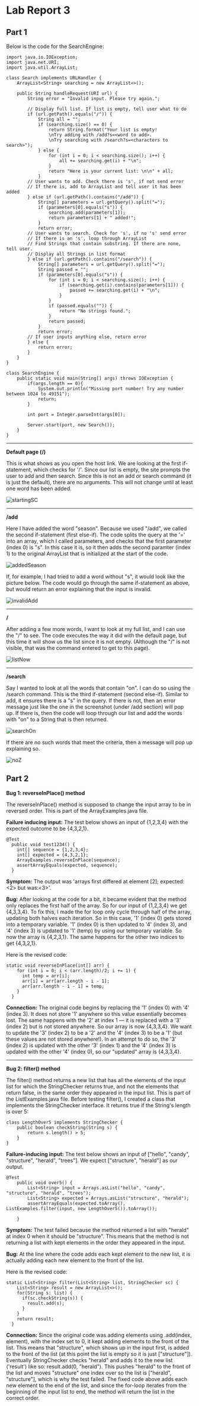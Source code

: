 # Lab Report 3


## Part 1

Below is the code for the SearchEngine: 
````
import java.io.IOException;
import java.net.URI;
import java.util.ArrayList;

class Search implements URLHandler {
    ArrayList<String> searching = new ArrayList<>();

    public String handleRequest(URI url) {
        String error = "Invalid input. Please try again.";
        
        // Display full list. If list is empty, tell user what to do
        if (url.getPath().equals("/")) {
            String all = ""; 
            if (searching.size() == 0) { 
                return String.format("Your list is empty! 
                \nTry adding with /add?s=<word to add>.
                \nTry searching with /search?s=<characters to search>");
            } else { 
                for (int i = 0; i < searching.size(); i++) { 
                    all += searching.get(i) + "\n"; 
                }
                return "Here is your current list: \n\n" + all; 
            }
        // User wants to add. Check there is 's', if not send error
        // If there is, add to ArrayList and tell user it has been added
        } else if (url.getPath().contains("/add")) {
            String[] parameters = url.getQuery().split("=");
            if (parameters[0].equals("s")) { 
                searching.add(parameters[1]); 
                return parameters[1] + " added!";
            } 
            return error;
        // User wants to search. Check for 's', if no 's' send error
        // If there is an 's', loop through ArrayList
        // Find Strings that contain substring. If there are none, tell user.
        // Display all Strings in list format
        } else if (url.getPath().contains("/search")) { 
            String[] parameters = url.getQuery().split("=");
            String passed = "";
            if (parameters[0].equals("s")) { 
                for (int i = 0; i < searching.size(); i++) { 
                    if (searching.get(i).contains(parameters[1])) { 
                        passed += searching.get(i) + "\n"; 
                    }
                }
                if (passed.equals("")) { 
                    return "No strings found.";
                }
                return passed; 
            }
            return error; 
        // If user inputs anything else, return error
        } else { 
            return error;
        }
    } 
}

class SearchEngine {
    public static void main(String[] args) throws IOException {
        if(args.length == 0){
            System.out.println("Missing port number! Try any number between 1024 to 49151");
            return;
        }

        int port = Integer.parseInt(args[0]);

        Server.start(port, new Search());
    }
}

````
---
**Default page (/)**

This is what shows as you open the host link. We are looking at the first if-statement, which checks for '/'. Since our list is empty, the site prompts the user to add and then search. Since this is not an add or search command (it is just the default), there are no arguments. This will not change until at least one word has been added.

![startingSC](https://user-images.githubusercontent.com/68180000/195934555-47a8d5cd-e6a0-4f73-87ca-ed74988772ac.jpg)

---
**/add**

Here I have added the word "season". Because we used "/add", we called the second if-statement (first else-if). The code splits the query at the '=' into an array, which I called parameters, and checks that the first parameter (index 0) is "s". In this case it is, so it then adds the second paramter (index 1) to the original ArrayList that is initialized at the start of the code. 

![addedSeason](https://user-images.githubusercontent.com/68180000/195937323-9004c830-be99-495b-bb23-23c728cc7f0a.jpg)

If, for example, I had tried to add a word without "s", it would look like the picture below. The code would go through the same if-statement as above, but would return an error explaining that the input is invalid. 

![invalidAdd](https://user-images.githubusercontent.com/68180000/195937876-d732b937-8785-4a58-8694-0649eb896934.jpg)

---
**/**

After adding a few more words, I want to look at my full list, and I can use the "/" to see. The code executes the way it did with the default page, but this time it will show us the list since it is not empty. (Although the "/" is not visible, that was the command entered to get to this page). 

![listNow](https://user-images.githubusercontent.com/68180000/195938798-a4e58220-de66-4bbe-b815-dadf1dd9e5c5.jpg)

---
**/search**

Say I wanted to look at all the words that contain "on". I can do so using the /search command. This is the third if-statement (second else-if). Similar to add, it ensures there is a "s" in the query. If there is not, then an error message just like the one in the screenshot (under /add section) will pop up. If there is, then the code will loop through our list and add the words with "on" to a String that is then returned. 

![searchOn](https://user-images.githubusercontent.com/68180000/195939543-9e3529f5-1fcc-4a5c-bfb0-dac36ca70d79.jpg)

If there are no such words that meet the criteria, then a message will pop up explaining so.

![noZ](https://user-images.githubusercontent.com/68180000/195939787-96c12a79-c1e0-4c59-942b-424c54918629.jpg)


## Part 2

**Bug 1: reverseInPlace() method**

The reverseInPlace() method is supposed to change the input array to be in reversed order. This is part of the ArrayExamples.java file.

**Failure inducing input:** The test below shows an input of {1,2,3,4} with the expected outcome to be {4,3,2,1}. 
````
@Test 
  public void test1234() {
    int[] sequence = {1,2,3,4}; 
    int[] expected = {4,3,2,1}; 
    ArrayExamples.reverseInPlace(sequence);
    assertArrayEquals(expected, sequence); 
  }
````

**Symptom:** The output was 'arrays first differed at element [2]; expected:<2> but was:<3>'. 

**Bug:** After looking at the code for a bit, it became evident that the method only replaces the first half of the array. So for our input of {1,2,3,4} we get {4,3,3,4}. To fix this, I made the for loop only cycle through half of the array, updating both halves each iteration. So in this case, '1' (index 0) gets stored into a temporary variable. '1' (index 0) is then updated to '4' (index 3), and '4' (index 3) is updated to '1' (temp) by using our temporary variable. So now the array is {4,2,3,1}. The same happens for the other two indices to get {4,3,2,1}. 

Here is the revised code: 
````
static void reverseInPlace(int[] arr) {
    for (int i = 0; i < (arr.length)/2; i += 1) { 
      int temp = arr[i]; 
      arr[i] = arr[arr.length - i - 1];
      arr[arr.length - i - 1] = temp; 
    }
  }
````
  

**Connection:** The original code begins by replacing the '1' (index 0) with '4' (index 3). It does not store '1' anywhere so this value essentially becomes lost. The same happens with the '2' at index 1 — it is replaced with a '3' (index 2) but is not stored anywhere. So our array is now {4,3,3,4}. We want to update the '3' (index 2) to be a '2' and the '4' (index 3) to be a '1' (but these values are not stored anywhere!). In an attempt to do so, the '3' (index 2) is updated with the other '3' (index 1) and the '4' (index 3) is updated with the other '4' (index 0), so our "updated" array is {4,3,3,4}.

---

**Bug 2: filter() method**

The filter() method returns a new list that has all the elements of the input list for which the StringChecker returns true, and not the elements that return false, in the same order they appeared in the input list. This is part of the ListExamples.java file. Before testing filter(), I created a class that implements the StringChecker interface. It returns true if the String's length is over 5: 
````
class LengthOver5 implements StringChecker { 
    public boolean checkString(String s) { 
        return s.length() > 5; 
    }
}
````

**Failure-inducing input:** The test below shows an input of ["hello", "candy", "structure", "herald", "trees"]. We expect ["structure", "herald"] as our output. 

````
@Test
    public void over5() { 
        List<String> input = Arrays.asList("hello", "candy", "structure", "herald", "trees"); 
        List<String> expected = Arrays.asList("structure", "herald"); 
        assertArrayEquals(expected.toArray(), ListExamples.filter(input, new LengthOver5()).toArray());
        
    }
````

**Symptom:** The test failed because the method returned a list with "herald" at index 0 when it should be "structure". This means that the method is not returning a list with kept elements in the order they appeared in the input. 

**Bug:** At the line where the code adds each kept element to the new list, it is actually adding each new element to the front of the list. 

Here is the revised code: 

````
static List<String> filter(List<String> list, StringChecker sc) {
    List<String> result = new ArrayList<>();
    for(String s: list) {
      if(sc.checkString(s)) {
        result.add(s);
      }
    }
    return result;
  }
````

**Connection:** Since the original code was adding elements using .add(index, element), with the index set to 0, it kept adding elements to the front of the list. This means that "structure", which shows up in the input first, is added to the front of the list (at this point the list is empty so it is just ["structure"]). Eventually StringChecker checks "herald" and adds it to the new list ('result') like so: result.add(0, "herald"). This pushes "herald" to the front of the list and moves "structure" one index over so the list is ["herald", "structure"], which is why the test failed. The fixed code above adds each new element to the end of the list, and since the for-loop iterates from the beginning of the input list to end, the method will return the list in the correct order. 
